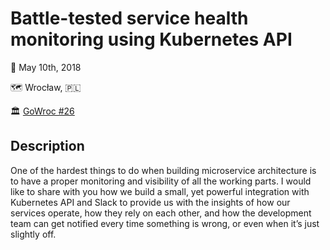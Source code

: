 # Battle-tested service health monitoring using Kubernetes API

📆 May 10th, 2018

🗺️ Wrocław, 🇵🇱

🏛️ [GoWroc #26](https://www.meetup.com/gowroc/events/249629619/)

## Description

One of the hardest things to do when building microservice architecture is to have a proper monitoring and visibility of all the working parts. I would like to share with you how we build a small, yet powerful integration with Kubernetes API and Slack to provide us with the insights of how our services operate, how they rely on each other, and how the development team can get notified every time something is wrong, or even when it’s just slightly off.
